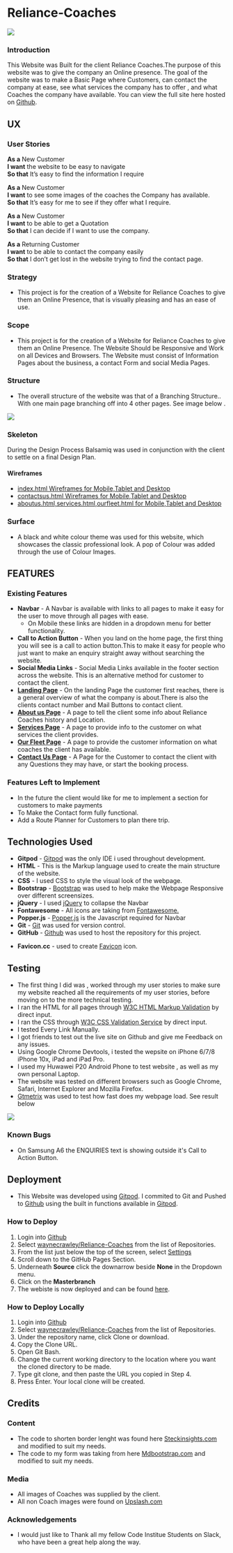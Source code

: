 # Reliance-Coaches
![](https://github.com/waynecrawley/Reliance-Coaches/blob/master/assets/images/websitemockup.jpg?raw=true)
### Introduction  
This Website was Built for the client Reliance Coaches.The purpose of this website was to give the company an Online presence.
The goal of the website was to make a Basic Page where Customers, can contact the company at ease, see what services the company has to  offer ,
and what Coaches the company have available. You can view the full site here hosted on [Github](https://waynecrawley.github.io/Reliance-Coaches/).
## UX
### User Stories


**As a** New Customer  
**I want** the website to be easy to navigate  
**So that** It’s easy to find the information I require

**As a** New Customer  
**I want** to see some images of the coaches the Company has available.  
**So that** It’s easy for me to see if they offer what I require.  

**As a** New Customer  
**I want** to be able to get  a Quotation  
**So that** I can decide if I want to use the company.  

**As a** Returning Customer  
**I want** to be able to contact the company easily  
**So that** I don’t get lost in the website trying to find the contact page.

### Strategy
+ This project is for the creation of a Website for Reliance Coaches to give them an Online Presence, that is visually pleasing and has an ease of use.
### Scope
+ This project is for the creation of a Website for Reliance Coaches to give them an Online Presence.  The Website Should be Responsive and Work on all Devices and Browsers. The Website must consist of Information Pages about the business, a contact Form and social Media Pages.
### Structure
+ The overall structure of the website was that of a Branching Structure.. With one main page branching off into 4 other pages. See image below . 

![](https://github.com/waynecrawley/Reliance-Coaches/blob/master/assets/images/structure.png)
### Skeleton
 During the Design Process Balsamiq was used in conjunction with the client to settle on a final Design Plan.

#### Wireframes
+ [index.html Wireframes for Mobile,Tablet and Desktop](https://github.com/waynecrawley/Reliance-Coaches/blob/master/wireframes/indexhtml-wireframe.png)
+ [contactsus.html Wireframes for Mobile,Tablet and Desktop]()
+ [aboutus.html,services.html,ourfleet.html for Mobile,Tablet and Desktop]()

### Surface
+ A black and white colour theme was used for this website, which  showcases the classic professional look. A pop of Colour was added  through the use of Colour Images.


## FEATURES
### Existing Features
+ **Navbar** - A Navbar is available with links to all pages to make it easy for the user to move through all pages with ease.
  * On Mobile these links are hidden in a dropdown menu for better functionality.
+ **Call to Action Button** - When you land on the home page, the first thing you will see is a call to action button.This to make it easy for people who just want to make an enquiry straight away without searching the website.
+ **Social Media Links** - Social Media Links available in the footer section across the website. This is an alternative method for customer to contact the client.
+ [**Landing Page**](https://waynecrawley.github.io/Reliance-Coaches/index.html) - On the landing Page the customer first reaches, there is a general overview of what the company is about.There is also the clients contact number and Mail Buttons to contact client.
+ [**About us Page**](https://waynecrawley.github.io/Reliance-Coaches/aboutus.html) - A page to tell the client some info about Reliance Coaches history and Location.
+ [**Services Page**](https://waynecrawley.github.io/Reliance-Coaches/services.html) - A page to provide info to the customer on what services the client provides.
+ [**Our Fleet Page**](https://waynecrawley.github.io/Reliance-Coaches/ourfleet.html) - A page to provide the customer information on what coaches the client has available.
+ [**Contact Us Page**](https://waynecrawley.github.io/Reliance-Coaches/contactus.html) - A Page for the Customer to contact the client with any Questions they may have, or start the booking process.

### Features Left to Implement
+ In the future the client would like for me to implement a section for customers to make payments
+ To Make the Contact form fully functional.
+ Add a Route Planner for Customers to plan there trip.
## Technologies Used
+ **Gitpod** - [Gitpod](https://www.gitpod.io/) was the only IDE i used throughout development.
+ **HTML** - This is the Markup language used to create the main structure of the website.
+ **CSS** - I used CSS to style the visual look of the webpage.
+ **Bootstrap** - [Bootstrap](https://getbootstrap.com/) was used to help make the Webpage Responsive over different screensizes.
+ **jQuery** - I used [jQuery](https://jquery.com/) to collapse the Navbar 
+ **Fontawesome** - All icons are taking from [Fontawesome.](https://fontawesome.com/)
+ **Popper.js** - [Popper.js](https://popper.js.org/) is the Javascript required for Navbar      
+ **Git** -  [Git](https://git-scm.com/) was used for version control.
+ **GitHub** - [Github](https://github.com/) was used to host the repository for this project.
* **Favicon.cc** - used to create [Favicon](https://www.favicon.cc/) icon.                                                   

## Testing
+ The first thing I did was , worked through my user stories to make sure my website reached all the requirements of my user stories, before moving on to the more technical testing.
+ I ran the HTML for all pages through [W3C HTML Markup Validation](https://validator.w3.org/) by direct input.
+ I ran the CSS through [W3C CSS Validation Service](http://www.css-validator.org/) by direct input.
+ I tested Every Link Manually.
+ I got friends to test out the live site on Github and give me Feedback on any issues.
+ Using Google Chrome Devtools, i tested the wepsite on iPhone 6/7/8 iPhone 10x, iPad and iPad Pro.
+ I used my Huwawei P20 Android Phone to test website , as well as my own personal Laptop.
+ The website was tested on different browsers such as Google Chrome, Safari, Internet Explorer and Mozilla Firefox.
+ [Gtmetrix](https://gtmetrix.com/) was used to test how fast does my webpage load. See result below

![](https://github.com/waynecrawley/Reliance-Coaches/blob/master/assets/images/gtmetrix.png)


### Known Bugs
+ On Samsung A6 the ENQUIRIES text is showing outside it's Call to Action Button.
## Deployment
+ This Website was developed using [Gitpod](https://www.gitpod.io/). I commited to Git and Pushed to [Github](https://github.com/)
using the built in functions available in [Gitpod](https://www.gitpod.io/).
### How to Deploy
1. Login into [Github](https://github.com/)
2. Select [waynecrawley/Reliance-Coaches](https://github.com/waynecrawley/Reliance-Coaches) from the list of Repositories.
3. From the list just below the top of the screen, select [Settings ](https://github.com/waynecrawley/resume-project/settings)
4. Scroll down to the GitHub Pages Section.
5. Underneath **Source** click the downarrow beside  **None**  in the Dropdown menu.
6. Click on the **Masterbranch**
7. The webiste is now deployed and can be found [here](https://waynecrawley.github.io/Reliance-Coaches/index.html).

### How to Deploy Locally
1. Login into [Github](https://github.com/)
2. Select [waynecrawley/Reliance-Coaches](https://github.com/waynecrawley/Reliance-Coaches) from the list of Repositories.
3. Under the repository name, click Clone or download.
4. Copy the Clone URL.
5. Open Git Bash.
6. Change the current working directory to the location where you want the cloned directory to be made.
7. Type git clone, and then paste the URL you copied in Step 4.
8. Press Enter. Your local clone will be created.
## Credits
### Content

+ The code to shorten border lenght was found here [Steckinsights.com](https://www.steckinsights.com/shorten-length-border-bottom-pure-css/) and modified to suit my needs.
+ The code to my form was taking from here [Mdbootstrap.com](https://mdbootstrap.com/docs/jquery/forms/basic/) and modified to suit my needs.
### Media
+ All images of Coaches was supplied by the client.
+ All non Coach images were found on [Upslash.com](https://unsplash.com/)
### Acknowledgements
+ I would just like to Thank all my fellow Code Institue Students on Slack, who have been a great
help along the way.
